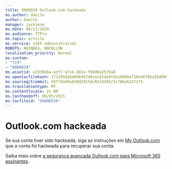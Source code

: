 ```yaml
---
title: 8000039 Outlook.com hackeada
ms.author: daeite
author: daeite
manager: jackiesm
ms.date: 04/21/2020
ms.audience: ITPro
ms.topic: article
ms.service: o365-administration
ROBOTS: NOINDEX, NOFOLLOW
localization_priority: Normal
ms.custom:
- "773"
- "8000039"
ms.assetid: e1930bba-edf7-47cb-b81e-f60d8a2535a8
ms.openlocfilehash: 17129583b48db457d8cec814b8fde19888a720e4878ba35d60088e381d63927c
ms.sourcegitcommit: b5f7da89a650d2915dc652449623c78be6247175
ms.translationtype: MT
ms.contentlocale: pt-BR
ms.lasthandoff: 08/05/2021
ms.locfileid: "54096538"
---
```

# <a name="outlookcom-account-hacked"></a>Outlook.com hackeada

Se sua conta tiver sido hackeada, siga as instruções em [My Outlook.com](https://support.office.com/article/35993ac5-ac2f-494e-aacb-5232dda453d8?wt.mc_id=Office_Outlook_com_Alchemy) que a conta foi hackeada para recuperar sua conta.
  
Saiba mais sobre [a segurança avançada Outlook.com para Microsoft 365 assinantes](https://support.office.com/article/882d2243-eab9-4545-a58a-b36fee4a46e2?wt.mc_id=Office_Outlook_com_Alchemy).
  
